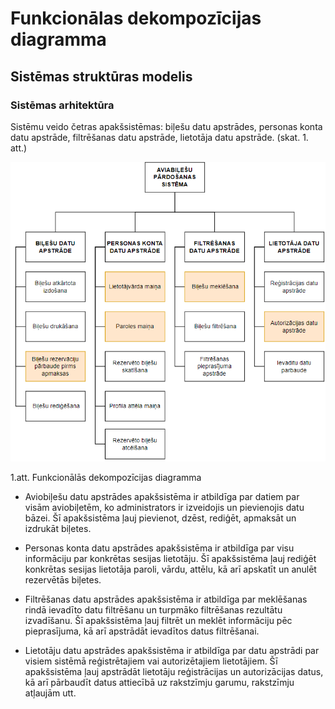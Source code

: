# Funkcionālas dekompozīcijas diagramma
## Sistēmas struktūras modelis
### Sistēmas arhitektūra
Sistēmu veido četras apakšsistēmas: biļešu datu apstrādes, personas konta datu apstrāde, filtrēšanas datu apstrāde, lietotāja datu apstrāde. (skat. 1. att.)

![DP41 Deniss Kozlovs Funkcionālas dekompozīcijas diagramma](https://github.com/rvt-prog-kval-24/DP41-DenissKozlovs-AviabiesuMeklesanasUnRezervesanasVietne/blob/main/documentation/funkc_dekomp_diagram.png "DP41 Deniss Kozlovs Funkcionālas dekompozīcijas diagramma")

1.att. Funkcionālās dekompozīcijas diagramma


*	Aviobiļešu datu apstrādes apakšsistēma ir atbildīga par datiem par visām aviobiļetēm, ko administrators ir izveidojis un pievienojis datu bāzei. Šī apakšsistēma ļauj pievienot, dzēst, rediģēt, apmaksāt un izdrukāt biļetes.

*	Personas konta datu apstrādes apakšsistēma ir atbildīga par visu informāciju par konkrētas sesijas lietotāju. Šī apakšsistēma ļauj rediģēt konkrētas sesijas lietotāja paroli, vārdu, attēlu, kā arī apskatīt un anulēt rezervētās biļetes.

*	Filtrēšanas datu apstrādes apakšsistēma ir atbildīga par meklēšanas rindā ievadīto datu filtrēšanu un turpmāko filtrēšanas rezultātu izvadīšanu.  Šī apakšsistēma ļauj filtrēt un meklēt informāciju pēc pieprasījuma, kā arī apstrādāt ievadītos datus filtrēšanai.

*	Lietotāju datu apstrādes apakšsistēma ir atbildīga par datu apstrādi par visiem sistēmā reģistrētajiem vai autorizētajiem lietotājiem. Šī apakšsistēma ļauj apstrādāt lietotāju reģistrācijas un autorizācijas datus, kā arī pārbaudīt datus attiecībā uz rakstzīmju garumu, rakstzīmju atļaujām utt. 
